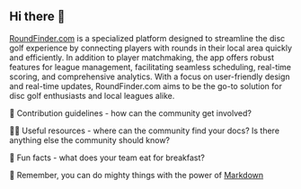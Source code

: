 ## Hi there 👋

[RoundFinder.com](https://roundfinder.com) is a specialized platform designed to streamline the disc golf experience by connecting players with rounds in their local area quickly and efficiently.
In addition to player matchmaking, the app offers robust features for league management, facilitating seamless scheduling, real-time scoring, and comprehensive analytics. With a focus on user-friendly design and real-time updates, RoundFinder.com aims to be the go-to solution for disc golf enthusiasts and local leagues alike.

🌈 Contribution guidelines - how can the community get involved?

👩‍💻 Useful resources - where can the community find your docs? Is there anything else the community should know?

🍿 Fun facts - what does your team eat for breakfast?

🧙 Remember, you can do mighty things with the power of [Markdown](https://docs.github.com/github/writing-on-github/getting-started-with-writing-and-formatting-on-github/basic-writing-and-formatting-syntax)
